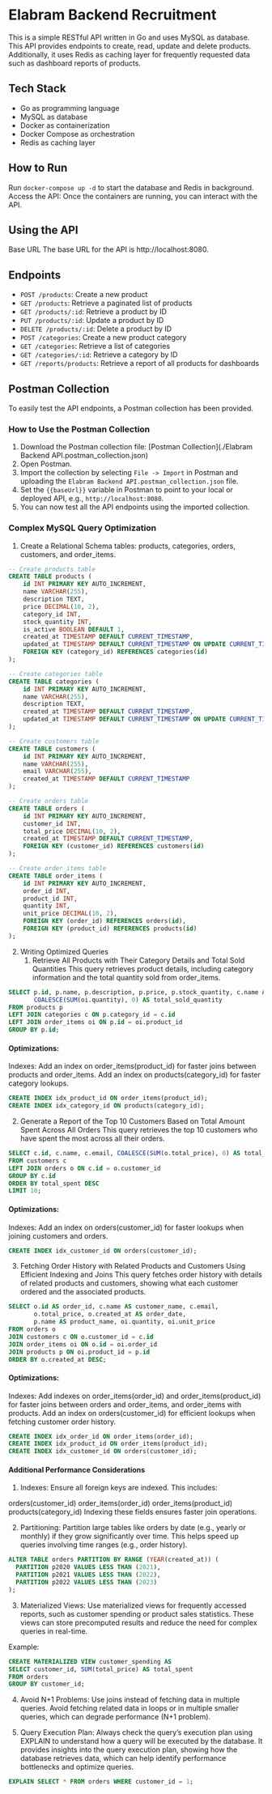 # Elabram Backend Recruitment

This is a simple RESTful API written in Go and uses MySQL as database. This API provides endpoints to create, read, update and delete products. Additionally, it uses Redis as caching layer for frequently requested data such as dashboard reports of products.

## Tech Stack

- Go as programming language
- MySQL as database
- Docker as containerization
- Docker Compose as orchestration
- Redis as caching layer

## How to Run

Run `docker-compose up -d` to start the database and Redis in background.
Access the API: Once the containers are running, you can interact with the API.

## Using the API

Base URL
The base URL for the API is http://localhost:8080.

## Endpoints

- `POST /products`: Create a new product
- `GET /products`: Retrieve a paginated list of products
- `GET /products/:id`: Retrieve a product by ID
- `PUT /products/:id`: Update a product by ID
- `DELETE /products/:id`: Delete a product by ID
- `POST /categories`: Create a new product category
- `GET /categories`: Retrieve a list of categories
- `GET /categories/:id`: Retrieve a category by ID
- `GET /reports/products`: Retrieve a report of all products for dashboards

## Postman Collection

To easily test the API endpoints, a Postman collection has been provided.

### How to Use the Postman Collection

1. Download the Postman collection file: [Postman Collection](./Elabram Backend API.postman_collection.json)
2. Open Postman.
3. Import the collection by selecting `File -> Import` in Postman and uploading the `Elabram Backend API.postman_collection.json` file.
4. Set the `{{baseUrl}}` variable in Postman to point to your local or deployed API, e.g., `http://localhost:8080`.
5. You can now test all the API endpoints using the imported collection.

### Complex MySQL Query Optimization

1. Create a Relational Schema
  tables: products, categories, orders, customers, and order_items.

```sql
-- Create products table
CREATE TABLE products (
    id INT PRIMARY KEY AUTO_INCREMENT,
    name VARCHAR(255),
    description TEXT,
    price DECIMAL(10, 2),
    category_id INT,
    stock_quantity INT,
    is_active BOOLEAN DEFAULT 1,
    created_at TIMESTAMP DEFAULT CURRENT_TIMESTAMP,
    updated_at TIMESTAMP DEFAULT CURRENT_TIMESTAMP ON UPDATE CURRENT_TIMESTAMP,
    FOREIGN KEY (category_id) REFERENCES categories(id)
);

-- Create categories table
CREATE TABLE categories (
    id INT PRIMARY KEY AUTO_INCREMENT,
    name VARCHAR(255),
    description TEXT,
    created_at TIMESTAMP DEFAULT CURRENT_TIMESTAMP,
    updated_at TIMESTAMP DEFAULT CURRENT_TIMESTAMP ON UPDATE CURRENT_TIMESTAMP
);

-- Create customers table
CREATE TABLE customers (
    id INT PRIMARY KEY AUTO_INCREMENT,
    name VARCHAR(255),
    email VARCHAR(255),
    created_at TIMESTAMP DEFAULT CURRENT_TIMESTAMP
);

-- Create orders table
CREATE TABLE orders (
    id INT PRIMARY KEY AUTO_INCREMENT,
    customer_id INT,
    total_price DECIMAL(10, 2),
    created_at TIMESTAMP DEFAULT CURRENT_TIMESTAMP,
    FOREIGN KEY (customer_id) REFERENCES customers(id)
);

-- Create order_items table
CREATE TABLE order_items (
    id INT PRIMARY KEY AUTO_INCREMENT,
    order_id INT,
    product_id INT,
    quantity INT,
    unit_price DECIMAL(10, 2),
    FOREIGN KEY (order_id) REFERENCES orders(id),
    FOREIGN KEY (product_id) REFERENCES products(id)
);
```


2. Writing Optimized Queries
    1. Retrieve All Products with Their Category Details and Total Sold Quantities
This query retrieves product details, including category information and the total quantity sold from order_items.

```sql
SELECT p.id, p.name, p.description, p.price, p.stock_quantity, c.name AS category_name,
       COALESCE(SUM(oi.quantity), 0) AS total_sold_quantity
FROM products p
LEFT JOIN categories c ON p.category_id = c.id
LEFT JOIN order_items oi ON p.id = oi.product_id
GROUP BY p.id;
```

#### Optimizations:
Indexes:
Add an index on order_items(product_id) for faster joins between products and order_items.
Add an index on products(category_id) for faster category lookups.

```sql
CREATE INDEX idx_product_id ON order_items(product_id);
CREATE INDEX idx_category_id ON products(category_id);
```

2. Generate a Report of the Top 10 Customers Based on Total Amount Spent Across All Orders
This query retrieves the top 10 customers who have spent the most across all their orders.

```sql
SELECT c.id, c.name, c.email, COALESCE(SUM(o.total_price), 0) AS total_spent
FROM customers c
LEFT JOIN orders o ON c.id = o.customer_id
GROUP BY c.id
ORDER BY total_spent DESC
LIMIT 10;
```

#### Optimizations:
Indexes:
Add an index on orders(customer_id) for faster lookups when joining customers and orders.

```sql
CREATE INDEX idx_customer_id ON orders(customer_id);
```

3. Fetching Order History with Related Products and Customers Using Efficient Indexing and Joins
This query fetches order history with details of related products and customers, showing what each customer ordered and the associated products.

```sql
SELECT o.id AS order_id, c.name AS customer_name, c.email, 
       o.total_price, o.created_at AS order_date,
       p.name AS product_name, oi.quantity, oi.unit_price
FROM orders o
JOIN customers c ON o.customer_id = c.id
JOIN order_items oi ON o.id = oi.order_id
JOIN products p ON oi.product_id = p.id
ORDER BY o.created_at DESC;
```

#### Optimizations:
Indexes:
Add indexes on order_items(order_id) and order_items(product_id) for faster joins between orders and order_items, and order_items with products.
Add an index on orders(customer_id) for efficient lookups when fetching customer order history.

```sql
CREATE INDEX idx_order_id ON order_items(order_id);
CREATE INDEX idx_product_id ON order_items(product_id);
CREATE INDEX idx_customer_id ON orders(customer_id);
```

#### Additional Performance Considerations
1. Indexes:
Ensure all foreign keys are indexed. This includes:

orders(customer_id)
order_items(order_id)
order_items(product_id)
products(category_id)
Indexing these fields ensures faster join operations.

2. Partitioning:
Partition large tables like orders by date (e.g., yearly or monthly) if they grow significantly over time. This helps speed up queries involving time ranges (e.g., order history).

```sql
ALTER TABLE orders PARTITION BY RANGE (YEAR(created_at)) (
  PARTITION p2020 VALUES LESS THAN (2021),
  PARTITION p2021 VALUES LESS THAN (2022),
  PARTITION p2022 VALUES LESS THAN (2023)
);
```

3. Materialized Views:
Use materialized views for frequently accessed reports, such as customer spending or product sales statistics. These views can store precomputed results and reduce the need for complex queries in real-time.

Example:

```sql
CREATE MATERIALIZED VIEW customer_spending AS
SELECT customer_id, SUM(total_price) AS total_spent
FROM orders
GROUP BY customer_id;
```

4. Avoid N+1 Problems:
Use joins instead of fetching data in multiple queries.
Avoid fetching related data in loops or in multiple smaller queries, which can degrade performance (N+1 problem).

5. Query Execution Plan:
Always check the query’s execution plan using EXPLAIN to understand how a query will be executed by the database. It provides insights into the query execution plan, showing how the database retrieves data, which can help identify performance bottlenecks and optimize queries.

```sql
EXPLAIN SELECT * FROM orders WHERE customer_id = 1;
```
